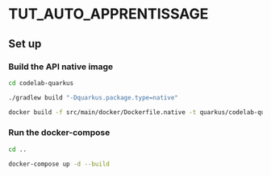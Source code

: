 # TUT_AUTO_APPRENTISSAGE

## Set up
### Build the API native image
```bash
cd codelab-quarkus
```

```bash
./gradlew build "-Dquarkus.package.type=native"
```

```bash
docker build -f src/main/docker/Dockerfile.native -t quarkus/codelab-quarkus .
```

### Run the docker-compose
```bash
cd ..
```

```bash
docker-compose up -d --build
```